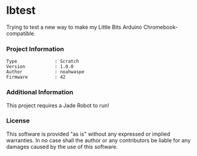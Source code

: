 lbtest
================

Trying to test a new way to make my Little Bits Arduino Chromebook-compatible.

### Project Information
```
Type              : Scratch
Version           : 1.0.0
Author            : noahwaspe
Firmware          : 42
```

### Additional Information
This project requires a Jade Robot to run!

### License
This software is provided "as is" without any expressed or implied warranties.  In no case shall the author or any contributors be liable for any damages caused by the use of this software.


